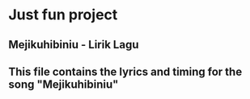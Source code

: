 # Just fun project
## Mejikuhibiniu - Lirik Lagu
## This file contains the lyrics and timing for the song "Mejikuhibiniu"
